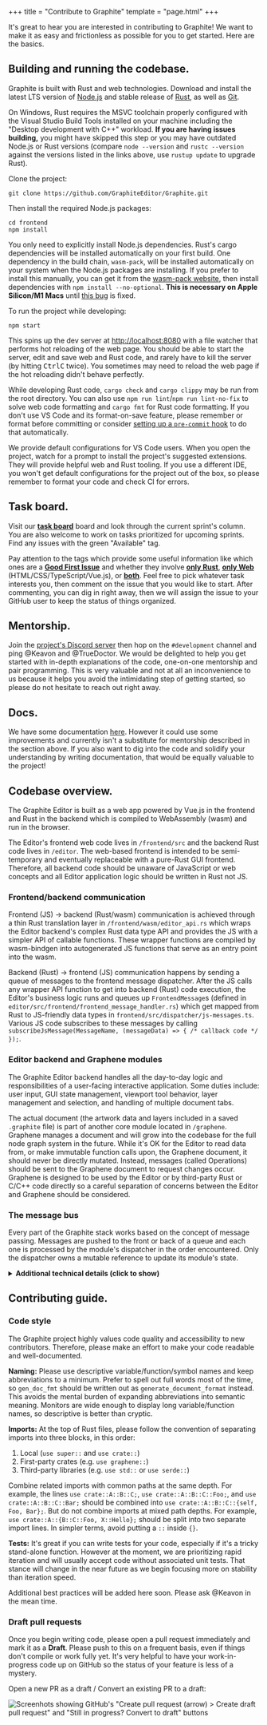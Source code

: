 +++
title = "Contribute to Graphite"
template = "page.html"
+++

It's great to hear you are interested in contributing to Graphite! We want to make it as easy and frictionless as possible for you to get started. Here are the basics.

## Building and running the codebase.

Graphite is built with Rust and web technologies. Download and install the latest LTS version of [Node.js](https://nodejs.org/) and stable release of [Rust](https://www.rust-lang.org/), as well as [Git](https://git-scm.com/).

On Windows, Rust requires the MSVC toolchain properly configured with the Visual Studio Build Tools installed on your machine including the "Desktop development with C++" workload. **If you are having issues building,** you might have skipped this step or you may have outdated Node.js or Rust versions (compare `node --version` and `rustc --version` against the versions listed in the links above, use `rustup update` to upgrade Rust).

Clone the project:
```
git clone https://github.com/GraphiteEditor/Graphite.git
```

Then install the required Node.js packages:
```
cd frontend
npm install
```

You only need to explicitly install Node.js dependencies. Rust's cargo dependencies will be installed automatically on your first build. One dependency in the build chain, `wasm-pack`, will be installed automatically on your system when the Node.js packages are installing. If you prefer to install this manually, you can get it from the [wasm-pack website](https://rustwasm.github.io/wasm-pack/), then install dependencies with `npm install --no-optional`. **This is necessary on Apple Silicon/M1 Macs** until [this bug](https://github.com/rustwasm/wasm-pack/issues/952) is fixed.

To run the project while developing:
```
npm start
```

This spins up the dev server at <http://localhost:8080> with a file watcher that performs hot reloading of the web page. You should be able to start the server, edit and save web and Rust code, and rarely have to kill the server (by hitting <kbd>Ctrl</kbd><kbd>C</kbd> twice). You sometimes may need to reload the web page if the hot reloading didn't behave perfectly.

While developing Rust code, `cargo check` and `cargo clippy` may be run from the root directory. You can also use `npm run lint`/`npm run lint-no-fix` to solve web code formatting and `cargo fmt` for Rust code formatting. If you don't use VS Code and its format-on-save feature, please remember or format before committing or consider [setting up a `pre-commit` hook](https://githooks.com/) to do that automatically.

We provide default configurations for VS Code users. When you open the project, watch for a prompt to install the project's suggested extensions. They will provide helpful web and Rust tooling. If you use a different IDE, you won't get default configurations for the project out of the box, so please remember to format your code and check CI for errors.

## Task board.

Visit our [**task board**](https://github.com/GraphiteEditor/Graphite/projects/1) board and look through the current sprint's column. You are also welcome to work on tasks prioritized for upcoming sprints. Find any issues with the green "Available" tag.

Pay attention to the tags which provide some useful information like which ones are a [**Good First Issue**](https://github.com/GraphiteEditor/Graphite/issues?q=is%3Aissue+is%3Aopen+label%3AAvailable+label%3A%22Good+First+Issue%22+) and whether they involve [**only Rust**](https://github.com/GraphiteEditor/Graphite/issues?q=is%3Aissue+is%3Aopen+label%3ARust+label%3AAvailable+-label%3AWeb+), [**only Web**](https://github.com/GraphiteEditor/Graphite/issues?q=is%3Aissue+is%3Aopen+label%3AWeb+label%3AAvailable+-label%3ARust+) (HTML/CSS/TypeScript/Vue.js), or [**both**](https://github.com/GraphiteEditor/Graphite/issues?q=is%3Aissue+is%3Aopen+label%3AAvailable+label%3ARust+label%3AWeb+). Feel free to pick whatever task interests you, then comment on the issue that you would like to start. After commenting, you can dig in right away, then we will assign the issue to your GitHub user to keep the status of things organized.

## Mentorship.

Join the [project's Discord server](https://discord.graphite.rs) then hop on the `#development` channel and ping @Keavon and @TrueDoctor. We would be delighted to help you get started with in-depth explanations of the code, one-on-one mentorship and pair programming. This is very valuable and not at all an inconvenience to us because it helps you avoid the intimidating step of getting started, so please do not hesitate to reach out right away.

## Docs.

We have some documentation [here](https://github.com/GraphiteEditor/Graphite/blob/master/docs/README.md). However it could use some improvements and currently isn't a substitute for mentorship described in the section above. If you also want to dig into the code and solidify your understanding by writing documentation, that would be equally valuable to the project!

## Codebase overview.

The Graphite Editor is built as a web app powered by Vue.js in the frontend and Rust in the backend which is compiled to WebAssembly (wasm) and run in the browser.

The Editor's frontend web code lives in `/frontend/src` and the backend Rust code lives in `/editor`. The web-based frontend is intended to be semi-temporary and eventually replaceable with a pure-Rust GUI frontend. Therefore, all backend code should be unaware of JavaScript or web concepts and all Editor application logic should be written in Rust not JS.

### Frontend/backend communication

Frontend (JS) -> backend (Rust/wasm) communication is achieved through a thin Rust translation layer in `/frontend/wasm/editor_api.rs` which wraps the Editor backend's complex Rust data type API and provides the JS with a simpler API of callable functions. These wrapper functions are compiled by wasm-bindgen into autogenerated JS functions that serve as an entry point into the wasm.

Backend (Rust) -> frontend (JS) communication happens by sending a queue of messages to the frontend message dispatcher. After the JS calls any wrapper API function to get into backend (Rust) code execution, the Editor's business logic runs and queues up `FrontendMessage`s (defined in `editor/src/frontend/frontend_message_handler.rs`) which get mapped from Rust to JS-friendly data types in `frontend/src/dispatcher/js-messages.ts`. Various JS code subscribes to these messages by calling `subscribeJsMessage(MessageName, (messageData) => { /* callback code */ });`.

### Editor backend and Graphene modules

The Graphite Editor backend handles all the day-to-day logic and responsibilities of a user-facing interactive application. Some duties include: user input, GUI state management, viewport tool behavior, layer management and selection, and handling of multiple document tabs.

The actual document (the artwork data and layers included in a saved `.graphite` file) is part of another core module located in `/graphene`. Graphene manages a document and will grow into the codebase for the full node graph system in the future. While it's OK for the Editor to read data from, or make immutable function calls upon, the Graphene document, it should never be directly mutated. Instead, messages (called Operations) should be sent to the Graphene document to request changes occur. Graphene is designed to be used by the Editor or by third-party Rust or C/C++ code directly so a careful separation of concerns between the Editor and Graphene should be considered.

### The message bus

Every part of the Graphite stack works based on the concept of message passing. Messages are pushed to the front or back of a queue and each one is processed by the module's dispatcher in the order encountered. Only the dispatcher owns a mutable reference to update its module's state.

<details><summary><b>Additional technical details (click to show)</b></summary>

A message is an enum variant of a certain message sub-type like `FrontendMessage`, `ToolMessage`, `PortfolioMessage`, or `DocumentMessage`. An example is `DocumentMessage::DeleteSelectedLayers` (which carries no data) or `DocumentMessage::RenameLayer(Vec<LayerId>, String)` (which carries a layer path and a string as data).

Message sub-types hierarchically wrap other message sub-types; for example, `DocumentMessage` is wrapped by `PortfolioMessage` via `PortfolioMessage::Document(DocumentMessage)` (this carries the child message as data), and `EllipseMessage` is wrapped by `ToolMessage` via `ToolMessage::Ellipse(EllipseMessage)` (again, this carries the child message as data). Every message sub-type is wrapped by the top-level `Message`, so the previous example is actually `Message::Tool(ToolMessage::Ellipse(EllipseMessage))`.

Because this is cumbersome, we have a proc macro `#[child]` that automatically implements the `From` trait on message sub-types and lets you write `DocumentMessage::DeleteSelectedLayers.into()` instead of `Message(PortfolioMessage::Document(DocumentMessage::DeleteSelectedLayers))`.

</details>

## Contributing guide.

### Code style

The Graphite project highly values code quality and accessibility to new contributors. Therefore, please make an effort to make your code readable and well-documented.

**Naming:** Please use descriptive variable/function/symbol names and keep abbreviations to a minimum. Prefer to spell out full words most of the time, so `gen_doc_fmt` should be written out as `generate_document_format` instead. This avoids the mental burden of expanding abbreviations into semantic meaning. Monitors are wide enough to display long variable/function names, so descriptive is better than cryptic.

**Imports:** At the top of Rust files, please follow the convention of separating imports into three blocks, in this order:
1. Local (`use super::` and `use crate::`)
2. First-party crates (e.g. `use graphene::`)
3. Third-party libraries (e.g. `use std::` or `use serde::`)

Combine related imports with common paths at the same depth. For example, the lines `use crate::A::B::C;`, `use crate::A::B::C::Foo;`, and `use crate::A::B::C::Bar;` should be combined into `use crate::A::B::C::{self, Foo, Bar};`. But do not combine imports at mixed path depths. For example, `use crate::A::{B::C::Foo, X::Hello};` should be split into two separate import lines. In simpler terms, avoid putting a `::` inside `{}`.

**Tests:** It's great if you can write tests for your code, especially if it's a tricky stand-alone function. However at the moment, we are prioritizing rapid iteration and will usually accept code without associated unit tests. That stance will change in the near future as we begin focusing more on stability than iteration speed.

Additional best practices will be added here soon. Please ask @Keavon in the mean time.

### Draft pull requests

Once you begin writing code, please open a pull request immediately and mark it as a **Draft**. Please push to this on a frequent basis, even if things don't compile or work fully yet. It's very helpful to have your work-in-progress code up on GitHub so the status of your feature is less of a mystery.

Open a new PR as a draft / Convert an existing PR to a draft:

![Screenhots showing GitHub's "Create pull request (arrow) > Create draft pull request" and "Still in progress? Convert to draft" buttons](https://static.graphite.rs/content/contribute/draft-pr.png)
